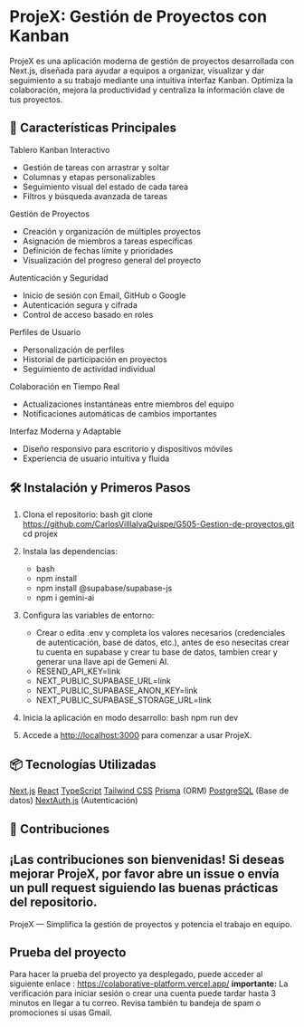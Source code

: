 # ProjeX: Gestión de Proyectos con Kanban

ProjeX es una aplicación moderna de gestión de proyectos desarrollada con Next.js, diseñada para ayudar a equipos a organizar, visualizar y dar seguimiento a su trabajo mediante una intuitiva interfaz Kanban. Optimiza la colaboración, mejora la productividad y centraliza la información clave de tus proyectos.

## 🚀 Características Principales

Tablero Kanban Interactivo
  - Gestión de tareas con arrastrar y soltar
  - Columnas y etapas personalizables
  - Seguimiento visual del estado de cada tarea
  - Filtros y búsqueda avanzada de tareas

Gestión de Proyectos
  - Creación y organización de múltiples proyectos
  - Asignación de miembros a tareas específicas
  - Definición de fechas límite y prioridades
  - Visualización del progreso general del proyecto

Autenticación y Seguridad
  - Inicio de sesión con Email, GitHub o Google
  - Autenticación segura y cifrada
  - Control de acceso basado en roles

Perfiles de Usuario
  - Personalización de perfiles
  - Historial de participación en proyectos
  - Seguimiento de actividad individual

Colaboración en Tiempo Real
  - Actualizaciones instantáneas entre miembros del equipo
  - Notificaciones automáticas de cambios importantes

Interfaz Moderna y Adaptable
  - Diseño responsivo para escritorio y dispositivos móviles
  - Experiencia de usuario intuitiva y fluida

## 🛠️ Instalación y Primeros Pasos

1. Clona el repositorio:
   bash
   git clone https://github.com/CarlosVilllalvaQuispe/G505-Gestion-de-proyectos.git
   cd projex  

2. Instala las dependencias:
   - bash
   - npm install
   - npm install @supabase/supabase-js
   - npm i gemini-ai

4. Configura las variables de entorno:
   - Crear o edita .env y completa los valores necesarios (credenciales de autenticación, base de datos, etc.), antes de eso nesecitas crear tu cuenta en supabase y crear tu base de datos, tambien crear y generar una llave api de Gemeni AI.
   - RESEND_API_KEY=link
   - NEXT_PUBLIC_SUPABASE_URL=link
   - NEXT_PUBLIC_SUPABASE_ANON_KEY=link
   - NEXT_PUBLIC_SUPABASE_STORAGE_URL=link

5. Inicia la aplicación en modo desarrollo:
   bash
   npm run dev
   

6. Accede a [http://localhost:3000](http://localhost:3000) para comenzar a usar ProjeX.

## 📦 Tecnologías Utilizadas

[Next.js](https://nextjs.org/)
[React](https://react.dev/)
[TypeScript](https://www.typescriptlang.org/)
[Tailwind CSS](https://tailwindcss.com/)
[Prisma](https://www.prisma.io/) (ORM)
[PostgreSQL](https://www.postgresql.org/) (Base de datos)
[NextAuth.js](https://next-auth.js.org/) (Autenticación)

## 🤝 Contribuciones

¡Las contribuciones son bienvenidas! Si deseas mejorar ProjeX, por favor abre un issue o envía un pull request siguiendo las buenas prácticas del repositorio.
---

ProjeX — Simplifica la gestión de proyectos y potencia el trabajo en equipo.
## Prueba del proyecto
Para hacer la prueba del proyecto ya desplegado, puede acceder al siguiente enlace : https://colaborative-platform.vercel.app/
**importante:** La verificación para iniciar sesión o crear una cuenta puede tardar hasta 3 minutos en llegar a tu correo. Revisa también tu bandeja de spam o promociones si usas Gmail.
